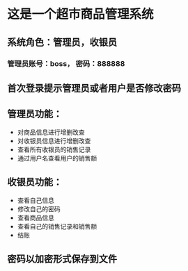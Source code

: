 # 这是一个超市商品管理系统

## 系统角色：管理员，收银员

### 管理员账号：boss， 密码：888888

## 首次登录提示管理员或者用户是否修改密码

## 管理员功能：
* 对商品信息进行增删改查
* 对收银员信息进行增删改查
* 查看所有收银员的销售记录
* 通过用户名查看用户的销售额

## 收银员功能：
* 查看自己信息
* 修改自己的密码
* 查看商品信息
* 查看自己的销售记录和销售额
* 结账

## 密码以加密形式保存到文件
